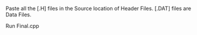 Paste all the [.H] files in the Source location of Header Files.
[.DAT] files are Data Files.

Run Final.cpp
